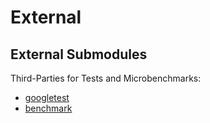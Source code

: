 # External

## External Submodules

Third-Parties for Tests and Microbenchmarks:
- [googletest](https://github.com/google/googletest)
- [benchmark](https://github.com/google/benchmark)